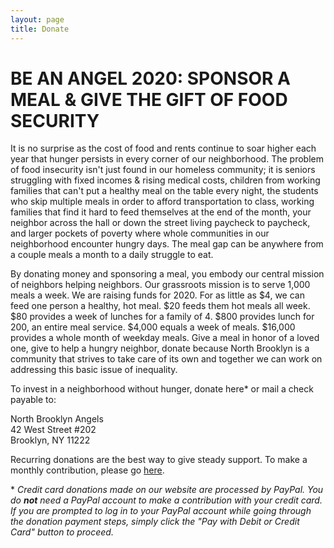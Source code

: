 ```yaml
---
layout: page
title: Donate
---
```


# BE AN ANGEL 2020: SPONSOR A MEAL & GIVE THE GIFT OF FOOD SECURITY

It is no surprise as the cost of food and rents continue to soar higher each year that hunger persists in every corner of our neighborhood. The problem of food insecurity isn't just found in our homeless community; it is seniors struggling with fixed incomes & rising medical costs, children from working families that can't put a healthy meal on the table every night, the students who skip multiple meals in order to afford transportation to class, working families that find it hard to feed themselves at the end of the month, your neighbor across the hall or down the street living paycheck to paycheck, and larger pockets of poverty where whole communities in our neighborhood encounter hungry days. The meal gap can be anywhere from a couple meals a month to a daily struggle to eat.

By donating money and sponsoring a meal, you embody our central mission of neighbors helping neighbors. Our grassroots mission is to serve 1,000 meals a week. We are raising funds for 2020. For as little as $4, we can feed one person a healthy, hot meal. $20 feeds them hot meals all week. $80 provides a week of lunches for a family of 4. $800 provides lunch for 200, an entire meal service. $4,000 equals a week of meals. $16,000 provides a whole month of weekday meals. Give a meal in honor of a loved one, give to help a hungry neighbor, donate because North Brooklyn is a community that strives to take care of its own and together we can work on addressing this basic issue of inequality.

To invest in a neighborhood without hunger, donate here* or mail a check payable to:

North Brooklyn Angels  
42 West Street #202  
Brooklyn, NY 11222

Recurring donations are the best way to give steady support. To make a monthly contribution, please go [here]({{site.url}}/monthly-donations).

\* _Credit card donations made on our website are processed by PayPal. You do **not** need a PayPal account to make a contribution with your credit card. If you are prompted to log in to your PayPal account while going through the donation payment steps, simply click the "Pay with Debit or Credit Card" button to proceed._
